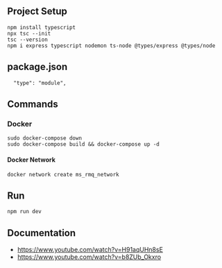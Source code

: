 ## Project Setup
```
npm install typescript
npx tsc --init
tsc --version
npm i express typescript nodemon ts-node @types/express @types/node
```
## package.json
```
  "type": "module",
```

## Commands 

### Docker
```
sudo docker-compose down
sudo docker-compose build && docker-compose up -d
```

#### Docker Network 
```
docker network create ms_rmq_network
```

## Run 
```
npm run dev
```

## Documentation
- https://www.youtube.com/watch?v=H91aqUHn8sE 
- https://www.youtube.com/watch?v=b8ZUb_Okxro